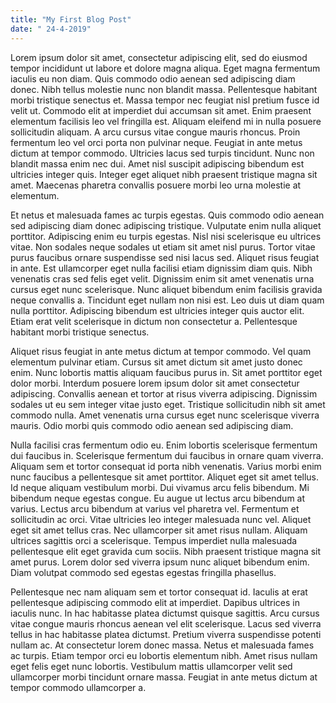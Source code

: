 ```yaml
---
title: "My First Blog Post"
date: " 24-4-2019"
---
```


Lorem ipsum dolor sit amet, consectetur adipiscing elit, sed do eiusmod tempor incididunt ut labore et dolore magna aliqua. Eget magna fermentum iaculis eu non diam. Quis commodo odio aenean sed adipiscing diam donec. Nibh tellus molestie nunc non blandit massa. Pellentesque habitant morbi tristique senectus et. Massa tempor nec feugiat nisl pretium fusce id velit ut. Commodo elit at imperdiet dui accumsan sit amet. Enim praesent elementum facilisis leo vel fringilla est. Aliquam eleifend mi in nulla posuere sollicitudin aliquam. A arcu cursus vitae congue mauris rhoncus. Proin fermentum leo vel orci porta non pulvinar neque. Feugiat in ante metus dictum at tempor commodo. Ultricies lacus sed turpis tincidunt. Nunc non blandit massa enim nec dui. Amet nisl suscipit adipiscing bibendum est ultricies integer quis. Integer eget aliquet nibh praesent tristique magna sit amet. Maecenas pharetra convallis posuere morbi leo urna molestie at elementum.

Et netus et malesuada fames ac turpis egestas. Quis commodo odio aenean sed adipiscing diam donec adipiscing tristique. Vulputate enim nulla aliquet porttitor. Adipiscing enim eu turpis egestas. Nisl nisi scelerisque eu ultrices vitae. Non sodales neque sodales ut etiam sit amet nisl purus. Tortor vitae purus faucibus ornare suspendisse sed nisi lacus sed. Aliquet risus feugiat in ante. Est ullamcorper eget nulla facilisi etiam dignissim diam quis. Nibh venenatis cras sed felis eget velit. Dignissim enim sit amet venenatis urna cursus eget nunc scelerisque. Nunc aliquet bibendum enim facilisis gravida neque convallis a. Tincidunt eget nullam non nisi est. Leo duis ut diam quam nulla porttitor. Adipiscing bibendum est ultricies integer quis auctor elit. Etiam erat velit scelerisque in dictum non consectetur a. Pellentesque habitant morbi tristique senectus.

Aliquet risus feugiat in ante metus dictum at tempor commodo. Vel quam elementum pulvinar etiam. Cursus sit amet dictum sit amet justo donec enim. Nunc lobortis mattis aliquam faucibus purus in. Sit amet porttitor eget dolor morbi. Interdum posuere lorem ipsum dolor sit amet consectetur adipiscing. Convallis aenean et tortor at risus viverra adipiscing. Dignissim sodales ut eu sem integer vitae justo eget. Tristique sollicitudin nibh sit amet commodo nulla. Amet venenatis urna cursus eget nunc scelerisque viverra mauris. Odio morbi quis commodo odio aenean sed adipiscing diam.

Nulla facilisi cras fermentum odio eu. Enim lobortis scelerisque fermentum dui faucibus in. Scelerisque fermentum dui faucibus in ornare quam viverra. Aliquam sem et tortor consequat id porta nibh venenatis. Varius morbi enim nunc faucibus a pellentesque sit amet porttitor. Aliquet eget sit amet tellus. Id neque aliquam vestibulum morbi. Dui vivamus arcu felis bibendum. Mi bibendum neque egestas congue. Eu augue ut lectus arcu bibendum at varius. Lectus arcu bibendum at varius vel pharetra vel. Fermentum et sollicitudin ac orci. Vitae ultricies leo integer malesuada nunc vel. Aliquet eget sit amet tellus cras. Nec ullamcorper sit amet risus nullam. Aliquam ultrices sagittis orci a scelerisque. Tempus imperdiet nulla malesuada pellentesque elit eget gravida cum sociis. Nibh praesent tristique magna sit amet purus. Lorem dolor sed viverra ipsum nunc aliquet bibendum enim. Diam volutpat commodo sed egestas egestas fringilla phasellus.

Pellentesque nec nam aliquam sem et tortor consequat id. Iaculis at erat pellentesque adipiscing commodo elit at imperdiet. Dapibus ultrices in iaculis nunc. In hac habitasse platea dictumst quisque sagittis. Arcu cursus vitae congue mauris rhoncus aenean vel elit scelerisque. Lacus sed viverra tellus in hac habitasse platea dictumst. Pretium viverra suspendisse potenti nullam ac. At consectetur lorem donec massa. Netus et malesuada fames ac turpis. Etiam tempor orci eu lobortis elementum nibh. Amet risus nullam eget felis eget nunc lobortis. Vestibulum mattis ullamcorper velit sed ullamcorper morbi tincidunt ornare massa. Feugiat in ante metus dictum at tempor commodo ullamcorper a.

